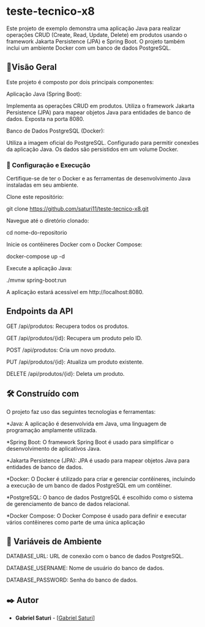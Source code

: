 # teste-tecnico-x8
  Este projeto de exemplo demonstra uma aplicação Java para realizar operações CRUD (Create, Read, Update, Delete) em produtos usando o framework Jakarta Persistence (JPA) e Spring Boot. O projeto também inclui um ambiente Docker com um banco de dados PostgreSQL.

## 🚀Visão Geral
Este projeto é composto por dois principais componentes:

Aplicação Java (Spring Boot):

Implementa as operações CRUD em produtos.
Utiliza o framework Jakarta Persistence (JPA) para mapear objetos Java para entidades de banco de dados.
Exposta na porta 8080.

Banco de Dados PostgreSQL (Docker):

Utiliza a imagem oficial do PostgreSQL.
Configurado para permitir conexões da aplicação Java.
Os dados são persistidos em um volume Docker.


### 🔧 Configuração e Execução
Certifique-se de ter o Docker e as ferramentas de desenvolvimento Java instaladas em seu ambiente.

Clone este repositório:

git clone https://github.com/saturi11/teste-tecnico-x8.git

Navegue até o diretório clonado:

cd nome-do-repositorio

Inicie os contêineres Docker com o Docker Compose:

docker-compose up -d

Execute a aplicação Java:

./mvnw spring-boot:run

A aplicação estará acessível em http://localhost:8080.

## Endpoints da API

GET /api/produtos: Recupera todos os produtos.

GET /api/produtos/{id}: Recupera um produto pelo ID.

POST /api/produtos: Cria um novo produto.

PUT /api/produtos/{id}: Atualiza um produto existente.

DELETE /api/produtos/{id}: Deleta um produto.

## 🛠️ Construído com
O projeto faz uso das seguintes tecnologias e ferramentas:

*Java: A aplicação é desenvolvida em Java, uma linguagem de programação amplamente utilizada.

*Spring Boot: O framework Spring Boot é usado para simplificar o desenvolvimento de aplicativos Java.

*Jakarta Persistence (JPA): JPA é usado para mapear objetos Java para entidades de banco de dados.

*Docker: O Docker é utilizado para criar e gerenciar contêineres, incluindo a execução de um banco de dados PostgreSQL em um contêiner.

*PostgreSQL: O banco de dados PostgreSQL é escolhido como o sistema de gerenciamento de banco de dados relacional.

*Docker Compose: O Docker Compose é usado para definir e executar vários contêineres como parte de uma única aplicação

## :scroll: Variáveis de Ambiente

DATABASE_URL: URL de conexão com o banco de dados PostgreSQL.

DATABASE_USERNAME: Nome de usuário do banco de dados.

DATABASE_PASSWORD: Senha do banco de dados.

## ✒️ Autor
* **Gabriel Saturi** - [[Gabriel Saturi](https://github.com/saturi11)]
